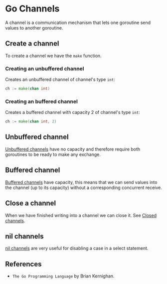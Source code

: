 # Go Channels
A channel is a communication mechanism that lets one goroutine send values to another goroutine.

## Create a channel
To create a channel we have the `make` function.

### Creating an unbuffered channel
Creates an unbuffered channel of channel's type `int`:
```go
ch := make(chan int)
````

### Creating an buffered channel
Creates a buffered channel with capacity 2 of channel's type `int`:
```go
ch := make(chan int, 2) 
```

## Unbuffered channel
[Unbuffered channels](./unbuffered/) have no capacity and therefore require both goroutines to be ready to make any exchange. 

## Buffered channel
[Buffered channels](./buffered/) have capacity, this means that we can send values into the channel (up to its capacity) without a corresponding concurrent receive.

## Close a channel
When we have finished writing into a channel we can close it. See [Closed channels](./closed-channels/). 

## nil channels
[nil channels](./nil-channels/) are very useful for disabling a case in a select statement.

## References
- `The Go Programming Language` by Brian Kernighan.

